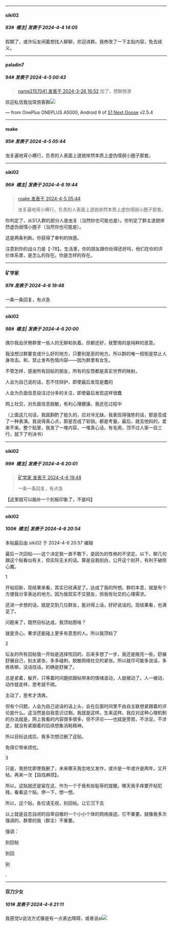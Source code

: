 ﻿
*****

####  siki02  
##### 93#         楼主| 发表于 2024-4-4 14:05

假期了，或许坛友闲着想找人聊聊，欢迎进群。我修改了一下主贴内容，免去歧义。


*****

####  paladin7  
##### 94#       发表于 2024-4-5 00:43

<blockquote><a href="httphttps://bbs.saraba1st.com/2b/forum.php?mod=redirect&amp;goto=findpost&amp;pid=64383228&amp;ptid=2169898" target="_blank">name2157041 发表于 2024-3-26 16:52</a>
加了，想聊旅游</blockquote>
欢迎私信我加常旅客群<img src="https://static.saraba1st.com/image/smiley/face2017/032.png" referrerpolicy="no-referrer">

— from OnePlus ONEPLUS A5000, Android 9 of [S1 Next Goose](https://pan.baidu.com/s/1mi43uRm) v2.5.4


*****

####  roake  
##### 95#       发表于 2024-4-5 05:44

虫豸遍地宵小横行，负责的人表面上道貌岸然本质上虚伪懦弱小圈子那套。


*****

####  siki02  
##### 96#         楼主| 发表于 2024-4-6 19:44

<blockquote><a href="httphttps://bbs.saraba1st.com/2b/forum.php?mod=redirect&amp;goto=findpost&amp;pid=64487119&amp;ptid=2169898" target="_blank">roake 发表于 2024-4-5 05:44</a>

虫豸遍地宵小横行，负责的人表面上道貌岸然本质上虚伪懦弱小圈子那套。</blockquote>
你判定了，从S1入群的部分人是虫豸（当然你也可能也是）。你判定了群主道貌岸然虚伪弱懦小圈子（当然你也可能是）。

这是两条判断。你获得了审判的快感。

注意到你的战斗力是【-78】。生活里，你的朋友跟你处得还好吗，他们在你的评价体系里，是怎么的存在。你是怎样的存在。

*****

####  矿学家  
##### 97#       发表于 2024-4-6 19:48

一条一条回复，有点急


*****

####  siki02  
##### 98#         楼主| 发表于 2024-4-6 20:00

偶尔我会厌倦群里一些人的无聊和执着。但都还好，我警惕的是纯粹的恶意。

我没想过群要变成什么好的地方，只要别是恶的地方。所以群的唯一规矩是禁止人身攻击。和，禁止发布色情内容——因为群里有女生。

不管怎样，感谢所有回帖的朋友，所有的反馈都是真实世界的映射。

人会为自己说的话，忍不住辩护，即使最后发现是蠢的

人会为负面信息投注过分多的关注，即使最后发现这样很蠢

网上社交，对负面信息脱敏，有利心理健康。我还在过程中

（上面这几句话，我就斟酌了挺久的，应对冷无缺，我表现得强势的话，那是否成了一种表演。我说得真心点，那是否成了软弱。都是考量。最后，就去他妈的，爱来不来。整个贴里，我发了一堆内容，一堆真心话，有毛用，顶不过人家一目三行，就下了判决书）

*****

####  siki02  
##### 99#         楼主| 发表于 2024-4-6 20:01

<blockquote><a href="httphttps://bbs.saraba1st.com/2b/forum.php?mod=redirect&amp;goto=findpost&amp;pid=64502624&amp;ptid=2169898" target="_blank">矿学家 发表于 2024-4-6 19:48</a>

一条一条回复，有点急</blockquote>
【这里就可以脑补一个刻板印象了，不是吗】


*****

####  siki02  
##### 100#         楼主| 发表于 2024-4-6 20:54

 本帖最后由 siki02 于 2024-4-6 20:57 编辑 

最后一次回帖——这个决定我一直不敢下，是因为的性格的不坚定。以下，聊几句跟这个贴看似有关，但实际无关的话。算是自我剖白，公开这个剖开，有利于破除心魔。

1 

开帖招新，现结果来看，其实已经满足了。达成了我的所想。群的本意，就是有个方便我分享表达的地方。因为我现实不交朋友，但我有社交的心理需求。

还进一步想的话，就是交到几位群友，能对得上话，好好说话的。现结果看，也满足了。

问题来了，既然目标达成，我顶帖图啥？

就是贪心。奢求还能碰上更多有意思的人。所以我顶帖了

2

坛友的所有回帖我一开始是选择性回的，后来多想了一步，我还是敞亮一些，舒展舒展自己，别太紧张，多多碰刺，脱敏网络社交的紧张。所以就尽可能多说话，多练练嘛，没话找话。的确是舒展了。

总是紧着，躲开，只等着时间磨损跟帖带来的情绪波动，人就被动了。人一被动，动作就走样，思考就不顺。

主动了，思考才清爽。

但有个问题，人会为自己说话的话上头，会在后面时间里不由自主联想紧跟着的评论是什么。这当然是自我意识过剩。我就是这样。生来这样。我应对这种心理机制的办法就是，网上我看的内容很多很多，但不评论——也就是旁观，不涉足。不涉足，就没有紧跟着的后续想象消耗精神。

所以目标达成后，我多次想过删了这贴。

免得它带来烦忧。

3

只是，我担忧即使我删了，未来哪天我忽地又发作，或许是一年或许是两年，又开帖，再来一次【自找麻烦】。

所以，这贴就还是留在这，作为一个于我有些耻辱的提醒。哪天我手痒要开帖犯贱，看看这个贴。停一下，想一想。

所以，这个贴，各位请无视，别回帖。让它沉下去

以上就是自恋自闭的自卑自傲的一个小小个体的网络痕迹。它不重要。就像我多次强调的，群里的我（群主）不重要。

强调：

别回帖

别回

别

.


*****

####  双刀少女  
##### 101#       发表于 2024-4-6 21:11

我感觉lz说法方式像是有一点表达障碍，或者说ai<img src="https://static.saraba1st.com/image/smiley/face2017/004.gif" referrerpolicy="no-referrer">

